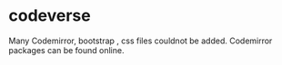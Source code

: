 # codeverse
Many Codemirror, bootstrap , css files couldnot be added. Codemirror packages  can be found online.
